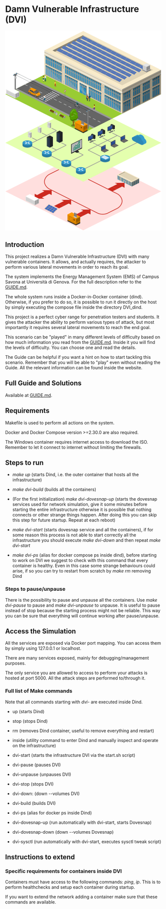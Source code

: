 # Damn Vulnerable Infrastructure (DVI)

![](./_readme_images/schematic.png)

## Introduction

This project realizes a Damn Vulnerable Infrastructure (DVI) with many vulnerable containers. It allows, and actually requires, the attacker to perform various lateral movements in order to reach its goal.

The system implements the Energy Management System (EMS) of Campus Savona at Università di Genova. For the full description refer to the [GUIDE.md](./GUIDE.md).

The whole system runs inside a Docker-in-Docker container (dind). Otherwise, if you prefer to do so, it is possible to run it directly on the host by simply executing the compose file inside the directory DVI_dind.

This project is a perfect cyber range for penetration testers and students. It gives the attacker the ability to perform various types of attack, but most importantly it requires several lateral movements to reach the end goal.

This scenario can be "played" in many different levels of difficulty based on how much information you read from the [GUIDE.md](./GUIDE.md). Inside it you will find the levels of difficulty. You can choose one and read the details.

The Guide can be helpful if you want a hint on how to start tackling this scenario. Remember that you will be able to "play" even without reading the Guide. All the relevant information can be found inside the website.

## Full Guide and Solutions

Available at [GUIDE.md](./GUIDE.md).

## Requirements

Makefile is used to perform all actions on the system.

Docker and Docker Compose version >=2.30.0 are also required.

The Windows container requires internet access to download the ISO. Remember to let it connect to internet without limiting the firewalls.

## Steps to run

- *make up* (starts Dind, i.e. the outer container that hosts all the infrastructure)

- *make dvi-build* (builds all the containers)

- (For the first initialization) *make dvi-dovesnap-up* (starts the dovesnap services used for network simulation, give it some minutes before starting the entire infrastructure otherwise it is possible that nothing connects or other strange things happen. After doing this you can skip this step for future startup. Repeat at each reboot)

- *make dvi-start* (starts dovesnap service and all the containers), if for some reason this process is not able to start correctly all the infrastructure you should execute *make dvi-down* and then repeat *make dvi-start*

- *make dvi-ps* (alias for docker compose ps inside dind), before starting to work on DVI we suggest to check with this command that every container is healthy. Even in this case some strange behaviours could arise, if so you can try to restart from scratch by *make rm* removing Dind

### Steps to pause/unpause

There is the possibility to pause and unpause all the containers. Use *make dvi-pause* to pause and *make dvi-unpause* to unpause. It is useful to pause instead of stop because the starting process might not be reliable. This way you can be sure that everything will continue working after pause/unpause.

## Access the Simulation

All the services are exposed via Docker port mapping. You can access them by simply using 127.0.0.1 or localhost.

There are many services exposed, mainly for debugging/management purposes.

The only service you are allowed to access to perform your attacks is hosted at port 5000. All the attack steps are performed to/through it.

### Full list of Make commands

Note that all commands starting with *dvi-* are executed inside Dind.

- up (starts Dind)

- stop (stops Dind)

- rm (removes Dind container, useful to remove everything and restart)

- inside (utility command to enter Dind and manually inspect and operate on the infrastructure)

- dvi-start (starts the infrastructure DVI via the start.sh script)

- dvi-pause (pauses DVI)

- dvi-unpause (unpauses DVI)

- dvi-stop (stops DVI)

- dvi-down: (down --volumes DVI)

- dvi-build (builds DVI)

- dvi-ps (alias for docker ps inside Dind)

- dvi-dovesnap-up (run automatically with dvi-start, starts Dovesnap)

- dvi-dovesnap-down (down --volumes Dovesnap)

- dvi-sysctl (run automatically with dvi-start, executes sysctl tweak script)


## Instructions to extend

### Specific requirements for containers inside DVI

Containers must have access to the following commands: *ping*, *ip*. This is to perform healthchecks and setup each container during startup.

If you want to extend the network adding a container make sure that these commands are available.

